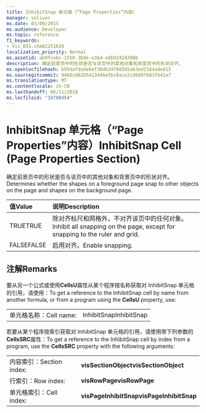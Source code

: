 ```yaml
---
title: InhibitSnap 单元格（“Page Properties”内容）
manager: soliver
ms.date: 03/09/2015
ms.audience: Developer
ms.topic: reference
f1_keywords:
- Vis_DSS.chm82251620
localization_priority: Normal
ms.assetid: ab9fcebc-1550-3b9e-e3b4-e8b92424390b
description: 确定前景页中的形状是否与该页中的其他对象和背景页中的形状对齐。
ms.openlocfilehash: b95dafda9ebef36db34f60585ab3ed2164ade415
ms.sourcegitcommit: 9d60cd82b5413446e5bc8ace2cd689f683fb41a7
ms.translationtype: MT
ms.contentlocale: zh-CN
ms.lasthandoff: 06/11/2018
ms.locfileid: "19780454"
---
```

# <a name="inhibitsnap-cell-page-properties-section"></a><span data-ttu-id="8e913-103">InhibitSnap 单元格（“Page Properties”内容）</span><span class="sxs-lookup"><span data-stu-id="8e913-103">InhibitSnap Cell (Page Properties Section)</span></span>

<span data-ttu-id="8e913-104">确定前景页中的形状是否与该页中的其他对象和背景页中的形状对齐。</span><span class="sxs-lookup"><span data-stu-id="8e913-104">Determines whether the shapes on a foreground page snap to other objects on the page and shapes on the background page.</span></span>
  
|<span data-ttu-id="8e913-105">**值**</span><span class="sxs-lookup"><span data-stu-id="8e913-105">**Value**</span></span>|<span data-ttu-id="8e913-106">**说明**</span><span class="sxs-lookup"><span data-stu-id="8e913-106">**Description**</span></span>|
|:-----|:-----|
| <span data-ttu-id="8e913-107">TRUE</span><span class="sxs-lookup"><span data-stu-id="8e913-107">TRUE</span></span>  <br/> | <span data-ttu-id="8e913-108">除对齐标尺和网格外，不对齐该页中的任何对象。</span><span class="sxs-lookup"><span data-stu-id="8e913-108">Inhibit all snapping on the page, except for snapping to the ruler and grid.</span></span>  <br/> |
| <span data-ttu-id="8e913-109">FALSE</span><span class="sxs-lookup"><span data-stu-id="8e913-109">FALSE</span></span>  <br/> | <span data-ttu-id="8e913-110">启用对齐。</span><span class="sxs-lookup"><span data-stu-id="8e913-110">Enable snapping.</span></span>  <br/> |
   
## <a name="remarks"></a><span data-ttu-id="8e913-111">注解</span><span class="sxs-lookup"><span data-stu-id="8e913-111">Remarks</span></span>

<span data-ttu-id="8e913-112">要从另一个公式或使用**CellsU**属性从某个程序按名称获取对 InhibitSnap 单元格的引用，请使用：</span><span class="sxs-lookup"><span data-stu-id="8e913-112">To get a reference to the InhibitSnap cell by name from another formula, or from a program using the **CellsU** property, use:</span></span> 
  
|||
|:-----|:-----|
| <span data-ttu-id="8e913-113">单元格名称：</span><span class="sxs-lookup"><span data-stu-id="8e913-113">Cell name:</span></span>  <br/> | <span data-ttu-id="8e913-114">InhibitSnap</span><span class="sxs-lookup"><span data-stu-id="8e913-114">InhibitSnap</span></span>  <br/> |
   
<span data-ttu-id="8e913-115">若要从某个程序按索引获取对 InhibitSnap 单元格的引用，请使用带下列参数的**CellsSRC**属性：</span><span class="sxs-lookup"><span data-stu-id="8e913-115">To get a reference to the InhibitSnap cell by index from a program, use the **CellsSRC** property with the following arguments:</span></span> 
  
|||
|:-----|:-----|
| <span data-ttu-id="8e913-116">内容索引：</span><span class="sxs-lookup"><span data-stu-id="8e913-116">Section index:</span></span>  <br/> |<span data-ttu-id="8e913-117">**visSectionObject**</span><span class="sxs-lookup"><span data-stu-id="8e913-117">**visSectionObject**</span></span> <br/> |
| <span data-ttu-id="8e913-118">行索引：</span><span class="sxs-lookup"><span data-stu-id="8e913-118">Row index:</span></span>  <br/> |<span data-ttu-id="8e913-119">**visRowPage**</span><span class="sxs-lookup"><span data-stu-id="8e913-119">**visRowPage**</span></span> <br/> |
| <span data-ttu-id="8e913-120">单元格索引：</span><span class="sxs-lookup"><span data-stu-id="8e913-120">Cell index:</span></span>  <br/> |<span data-ttu-id="8e913-121">**visPageInhibitSnap**</span><span class="sxs-lookup"><span data-stu-id="8e913-121">**visPageInhibitSnap**</span></span> <br/> |
   

